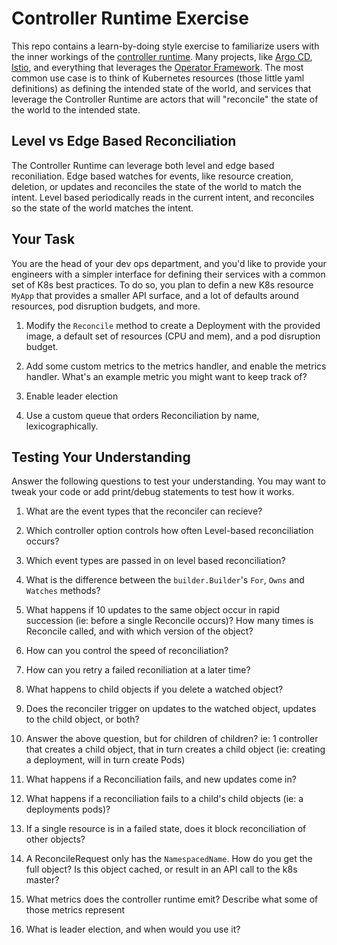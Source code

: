 # Controller Runtime Exercise

This repo contains a learn-by-doing style exercise to familiarize users with the inner workings of the [controller runtime](https://github.com/kubernetes-sigs/controller-runtime). Many projects, like [Argo CD](https://github.com/argoproj/argo-cd), [Istio](https://github.com/istio/istio), and everything that leverages the [Operator Framework](https://operatorframework.io/). The most common use case is to think of Kubernetes resources (those little yaml definitions) as defining the intended state of the world, and services that leverage the Controller Runtime are actors that will "reconcile" the state of the world to the intended state.

## Level vs Edge Based Reconciliation

The Controller Runtime can leverage both level and edge based reconiliation. Edge based watches for events, like resource creation, deletion, or updates and reconciles the state of the world to match the intent. Level based periodically reads in the current intent, and reconciles so the state of the world matches the intent.

## Your Task

You are the head of your dev ops department, and you'd like to provide your engineers with a simpler interface for defining their services with a common set of K8s best practices. To do so, you plan to defin a new K8s resource `MyApp` that provides a smaller API surface, and a lot of defaults around resources, pod disruption budgets, and more.

1. Modify the `Reconcile` method to create a Deployment with the provided image, a default set of resources (CPU and mem), and a pod disruption budget.

1. Add some custom metrics to the metrics handler, and enable the metrics handler. What's an example metric you might want to keep track of?

1. Enable leader election

1. Use a custom queue that orders Reconciliation by name, lexicographically.

## Testing Your Understanding

Answer the following questions to test your understanding. You may want to tweak your code or add print/debug statements to test how it works.

1. What are the event types that the reconciler can recieve?

1. Which controller option controls how often Level-based reconciliation occurs? 

1. Which event types are passed in on level based reconciliation?

1. What is the difference between the `builder.Builder`'s `For`, `Owns` and `Watches` methods?

1. What happens if 10 updates to the same object occur in rapid succession (ie: before a single Reconcile occurs)? How many times is Reconcile called, and with which version of the object?

1. How can you control the speed of reconciliation?

1. How can you retry a failed reconiliation at a later time?

1. What happens to child objects if you delete a watched object?

1. Does the reconciler trigger on updates to the watched object, updates to the child object, or both?

1. Answer the above question, but for children of children? ie: 1 controller that creates a child object, that in turn creates a child object (ie: creating a deployment, will in turn create Pods)

1. What happens if a Reconciliation fails, and new updates come in?

1. What happens if a reconciliation fails to a child's child objects (ie: a deployments pods)?

1. If a single resource is in a failed state, does it block reconciliation of other objects?

1. A ReconcileRequest only has the `NamespacedName`. How do you get the full object? Is this object cached, or result in an API call to the k8s master?

1. What metrics does the controller runtime emit? Describe what some of those metrics represent

1. What is leader election, and when would you use it?